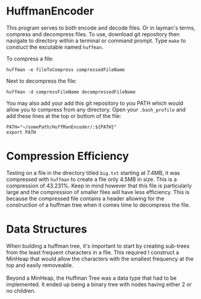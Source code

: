 # HuffmanEncoder
This program serves to both encode and decode files. Or in layman's terms, compress and decompress files. To use, download 
git repository then navigate to directory within a terminal or command prompt. Type `make` to constuct the excutable 
named `huffman`.

To compress a file:
```
huffman -e fileToCompress compressedFileName
```
Next to decompress the file:
```
huffman -d compressFileName decompressedFileName
```

You may also add your add this git repository to you PATH which would allow you to compress from any directory.
Open your `.bash_profile` and add these lines at the top or bottom of the file:
```
PATH="~/somePath/HuffManEncoder/:${PATH}"
export PATH
```

# Compression Efficiency
Testing on a file in the directory titled `big.txt` starting at 7.4MB, it was compressed with `huffman` to create a file
only 4.5MB in size. This is a compression of 43.231%. Keep in mind however that this file is particularly large and 
the compression of smaller files will have less efficiency. This is because the compressed file contains a header allowing
for the construction of a huffman tree when it comes time to decompress the file.

# Data Structures
When building a huffman tree, it's important to start by creating sub-trees from the least frequent characters 
in a file. This required I construct a MinHeap that would allow the characters with the smallest frequency at 
the top and easily removeable. <br><br>
Beyond a MinHeap, the Huffman Tree was a data type that had to be implemented. It ended up being a binary tree with
nodes having either 2 or no children. 
